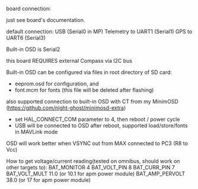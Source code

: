board connection:

just see board's documentation.

default connection:
USB                (Serial0 in MP)
Telemetry to UART1 (Serial1) 
GPS  to      UART6 (Serial3) 

Built-in OSD is     Serial2

this board REQUIRES external Compass via I2C bus

Built-in OSD can be configured via files in root directory of SD card:

* eeprom.osd for configuration,  and
* font.mcm for fonts (this file will be deleted after flashing)

also supported connection to built-in OSD with CT from my MinimOSD (https://github.com/night-ghost/minimosd-extra)
* set HAL_CONNECT_COM parameter to 4, then reboot / power cycle
* USB will be connected to OSD after reboot, supported load/store/fonts in MAVLink mode

OSD will work better when VSYNC out from MAX connected to PC3 (R8 to Vcc) 

How to get voltage/current reading(tested on omnibus, should work on other targets to):
BAT_MONITOR 4
BAT_VOLT_PIN 8
BAT_CURR_PIN 7
BAT_VOLT_MULT 11.0 (or 10.1 for apm power module)
BAT_AMP_PERVOLT 38.0 (or 17 for apm power module)
